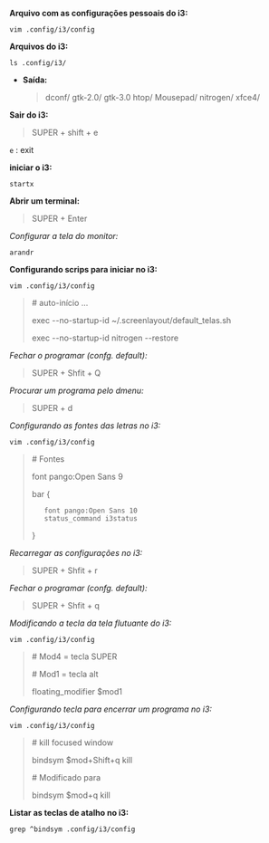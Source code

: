 **Arquivo com as configurações pessoais do i3:**
```console
vim .config/i3/config
```
**Arquivos do i3:**
```console
ls .config/i3/
```
- **Saída:**
    >dconf/ gtk-2.0/ gtk-3.0 htop/ Mousepad/ nitrogen/ xfce4/

**Sair do i3:**
> SUPER + shift + e 

`e` : exit

**iniciar o i3:**
```console
startx
```

**Abrir um terminal:**
> SUPER + Enter

*Configurar a tela do monitor:*
```console
arandr
```

**Configurando scrips para iniciar no i3:**
```console
vim .config/i3/config
```
> \# auto-início ... 
> 
>  exec --no-startup-id ~/.screenlayout/default_telas.sh
> 
>  exec --no-startup-id nitrogen --restore

*Fechar o programar (confg. default):*
>SUPER + Shfit + Q

*Procurar um programa pelo dmenu:*
>SUPER + d

*Configurando as fontes das letras no i3:*
```console
vim .config/i3/config
```
> \# Fontes 
> 
>  font pango:Open Sans 9
> 
>  bar {
>       
>        font pango:Open Sans 10
>        status_command i3status
> }

*Recarregar as configurações no i3:*
> SUPER + Shfit + r

*Fechar o programar (confg. default):*
>SUPER + Shfit + q


*Modificando a tecla da tela flutuante do i3:*
```console
vim .config/i3/config
```
> \# Mod4 = tecla SUPER
> 
> \# Mod1 = tecla alt
> 
> floating_modifier $mod1
> 

*Configurando tecla para encerrar um programa no i3:*
```console
vim .config/i3/config
```
> \# kill focused window
> 
>  bindsym $mod+Shift+q kill
> 
> \# Modificado para
>
> bindsym $mod+q kill

**Listar as teclas de atalho no i3:**
```console
grep ^bindsym .config/i3/config
```

